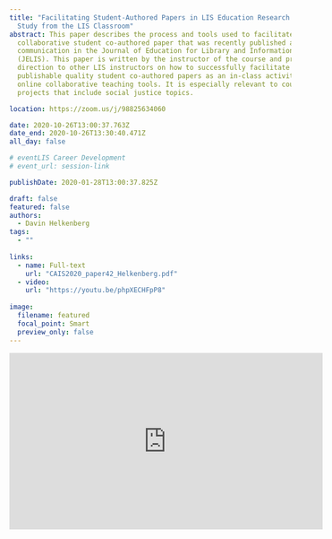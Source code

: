 ```yaml
---
title: "Facilitating Student-Authored Papers in LIS Education Research: A Case
  Study from the LIS Classroom"
abstract: This paper describes the process and tools used to facilitate a
  collaborative student co-authored paper that was recently published as a short
  communication in the Journal of Education for Library and Information Science
  (JELIS). This paper is written by the instructor of the course and provides
  direction to other LIS instructors on how to successfully facilitate
  publishable quality student co-authored papers as an in-class activity using
  online collaborative teaching tools. It is especially relevant to courses or
  projects that include social justice topics.

location: https://zoom.us/j/98825634060 

date: 2020-10-26T13:00:37.763Z
date_end: 2020-10-26T13:30:40.471Z
all_day: false

# eventLIS Career Development
# event_url: session-link

publishDate: 2020-01-28T13:00:37.825Z

draft: false
featured: false
authors:
  - Davin Helkenberg
tags:
  - ""
  
links:
  - name: Full-text
    url: "CAIS2020_paper42_Helkenberg.pdf"
  - video:
    url: "https://youtu.be/phpXECHFpP8"
    
image:
  filename: featured
  focal_point: Smart
  preview_only: false
---
```


<iframe width="560" height="315" src="https://www.youtube.com/embed/phpXECHFpP8" frameborder="0" allow="accelerometer; autoplay; clipboard-write; encrypted-media; gyroscope; picture-in-picture" allowfullscreen></iframe>